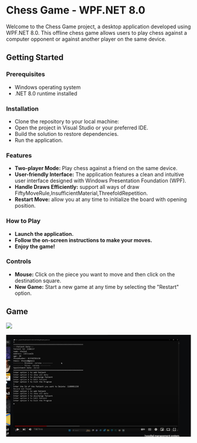 # Chess Game - WPF.NET 8.0
Welcome to the Chess Game project, a desktop application developed using WPF.NET 8.0. This offline chess game allows users to play chess against a computer opponent or against another player on the same device.

## Getting Started

### Prerequisites
- Windows operating system
- .NET 8.0 runtime installed

### Installation
- Clone the repository to your local machine:
- Open the project in Visual Studio or your preferred IDE.
- Build the solution to restore dependencies.
- Run the application.

### Features
- __Two-player Mode:__ Play chess against a friend on the same device.
- __User-friendly Interface:__ The application features a clean and intuitive user interface designed with Windows Presentation Foundation (WPF).
- __Handle Draws Efficiently:__ support all ways of draw FiftyMoveRule,InsufficientMaterial,ThreefoldRepetition.
- __Restart Move:__ allow you at any time to initialize the board with opening position.

### How to Play
- __Launch the application.__
- __Follow the on-screen instructions to make your moves.__
- __Enjoy the game!__

### Controls
- __Mouse:__ Click on the piece you want to move and then click on the destination square.
- __New Game:__ Start a new game at any time by selecting the "Restart" option.

## Game 
<img src="https://github.com/khalwsh/offline-chess-game/blob/main/IMG-20240201-WA0061.jpg" width=600>

[![Video](https://github.com/khalwsh/Hosptial-Managment-System/blob/main/Hosptial-Managment-System/Web%20capture_17-1-2024_132533_www.youtube.com.jpeg)](https://github.com/khalwsh/offline-chess-game/blob/main/Record_2024_01_31_17_02_52_94.mp4)
